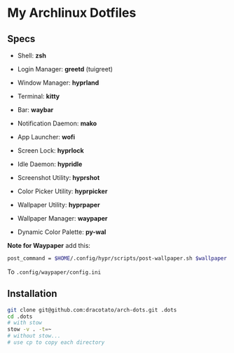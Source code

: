 # My Archlinux Dotfiles

## Specs

- Shell: **zsh**
- Login Manager: **greetd** (tuigreet)
- Window Manager: **hyprland**

- Terminal: **kitty**
- Bar: **waybar**
- Notification Daemon: **mako**
- App Launcher: **wofi**
- Screen Lock: **hyprlock**
- Idle Daemon: **hypridle**
- Screenshot Utility: **hyprshot**
- Color Picker Utility: **hyprpicker**
- Wallpaper Utility: **hyprpaper**
- Wallpaper Manager: **waypaper**
- Dynamic Color Palette: **py-wal**

**Note for Waypaper**
add this:

```bash
post_command = $HOME/.config/hypr/scripts/post-wallpaper.sh $wallpaper
```

To `.config/waypaper/config.ini`

## Installation

```bash
git clone git@github.com:dracotato/arch-dots.git .dots
cd .dots
# with stow
stow -v . -t=~
# without stow...
# use cp to copy each directory
```
